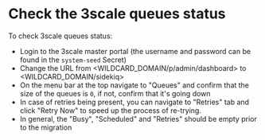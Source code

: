 # Check the 3scale queues status

To check 3scale queues status:

- Login to the 3scale master portal (the username and password can be found in the `system-seed` Secret)
- Change the URL from <WILDCARD_DOMAIN/p/admin/dashboard> to <WILDCARD_DOMAIN/sidekiq>
- On the menu bar at the top navigate to "Queues" and confirm that the size of the queues is `0`, if not, confirm that it's going down
- In case of retries being present, you can navigate to "Retries" tab and click "Retry Now" to speed up the process of re-trying. 
- In general, the "Busy", "Scheduled" and "Retries" should be empty prior to the migration 

